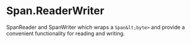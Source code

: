 # Span.ReaderWriter
SpanReader and SpanWriter which wraps a `Span&lt;byte>` and provide a convenient functionality for reading and writing.
